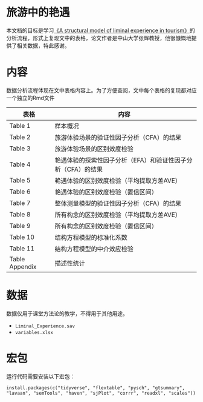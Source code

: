 # 旅游中的艳遇

本文档的目标是学习[《A structural model of liminal experience in tourism》](https://doi.org/10.1016/j.tourman.2018.09.015)的分析流程，形式上复现文中的表格，论文作者是中山大学张辉教授，他很慷慨地提供了相关数据，特此感谢。



# 内容

数据分析流程体现在文中表格内容上。为了方便查阅，文中每个表格的复现都对应一个独立的Rmd文件


| 表格           | 内容                                                         |
|----------------|--------------------------------------------------------------|
| Table 1        | 样本概况                                                     |
| Table 2        | 旅游体验场景的验证性因子分析（CFA）的结果                    |
| Table 3        | 旅游体验场景的区别效度检验                                   |
| Table 4        | 艳遇体验的探索性因子分析（EFA）和验证性因子分析（CFA）的结果 |
| Table 5        | 艳遇体验的区别效度检验（平均提取方差AVE）                    |
| Table 6        | 艳遇体验的区别效度检验（置信区间）                           |
| Table 7        | 整体测量模型的验证性因子分析（CFA）的结果                    |
| Table 8        | 所有构念的区别效度检验（平均提取方差AVE）                    |
| Table 9        | 所有构念的区别效度检验（置信区间）                           |
| Table 10       | 结构方程模型的标准化系数                                     |
| Table 11       | 结构方程模型的中介效应检验                                   |
| Table Appendix | 描述性统计                                                   |


# 数据

数据仅用于课堂方法论的教学，不得用于其他用途。

- `Liminal_Experience.sav`
- `variables.xlsx`


# 宏包

运行代码需要安装以下宏包：

`install.packages(c("tidyverse", "flextable", "pysch", "gtsummary", "lavaan", "semTools", "haven", "sjPlot", "corrr", "readxl", "scales"))`
